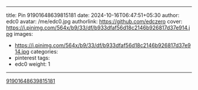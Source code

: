 
---
title: Pin 91901648639815181
date: 2024-10-16T06:47:51+05:30
author: edc0
avatar: /me/edc0.jpg
authorlink: https://github.com/edczero
cover: https://i.pinimg.com/564x/b9/33/df/b933dfaf56d18c2146b926817d37e914.jpg
images:
   - https://i.pinimg.com/564x/b9/33/df/b933dfaf56d18c2146b926817d37e914.jpg
categories:
  - pinterest
tags:
  - edc0
weight: 1
---

<!--more-->

[91901648639815181](https://in.pinterest.com/pin/91901648639815181/)

	